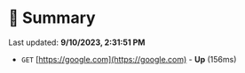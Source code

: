 # 📖 Summary
Last updated: **9/10/2023, 2:31:51 PM**

- `GET` [https://google.com](https://google.com) - **Up** (156ms)
